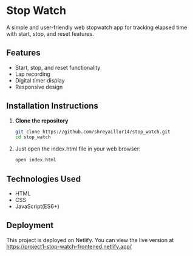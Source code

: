 # Stop Watch

A simple and user-friendly web stopwatch app for tracking elapsed time with start, stop, and reset features.

## Features

- Start, stop, and reset functionality
- Lap recording
- Digital timer display
- Responsive design


## Installation Instructions


1. **Clone the repository**
   ```bash
   git clone https://github.com/shreyaillur14/stop_watch.git
   cd stop_watch


2. Just open the index.html file in your web browser:
   ```bash
   open index.html
   ```

## Technologies Used

- HTML
- CSS
- JavaScript(ES6+)

## Deployment

This project is deployed on Netlify. You can view the live version at https://project1-stop-watch-frontened.netlify.app/
 

